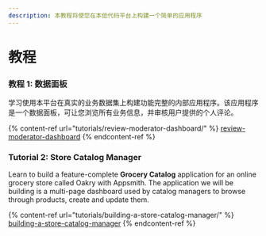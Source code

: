```yaml
---
description: 本教程将使您在本低代码平台上构建一个简单的应用程序
---
```


# 教程

### 教程 1: 数据面板

学习使用本平台在真实的业务数据集上构建功能完整的内部应用程序。该应用程序是一个数据面板，可让您浏览所有业务信息，并审核用户提供的个人评论。

{% content-ref url="tutorials/review-moderator-dashboard/" %}
[review-moderator-dashboard](tutorials/review-moderator-dashboard/)
{% endcontent-ref %}

### Tutorial 2: Store Catalog Manager

Learn to build a feature-complete **Grocery Catalog** application for an online grocery store called Oakry with Appsmith. The application we will be building is a multi-page dashboard used by catalog managers to browse through products, create and update them.

{% content-ref url="tutorials/building-a-store-catalog-manager/" %}
[building-a-store-catalog-manager](tutorials/building-a-store-catalog-manager/)
{% endcontent-ref %}
